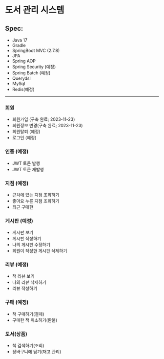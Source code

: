 # 도서 관리 시스템

## Spec: 
* Java 17
* Gradle
* SpringBoot MVC (2.7.8)
* JPA
* Spring AOP
* Spring Security (예정)
* Spring Batch (예정)
* Querydsl
* MySql
* Redis(예정)

----

### 회원

* 회원가입 (구축 완료; 2023-11-23)
* 회원정보 변경(구축 완료; 2023-11-23)
* 회원탈퇴 (예정)
* 로그인 (예정)

### 인증 (예정)
* JWT 토큰 발행
* JWT 토큰 재발행

### 지점 (예정)
* 근처에 있는 지점 조회하기
* 좋아요 누른 지점 조회하기
* 최근 구매한

### 게시판 (예정)
* 게시판 보기
* 게시판 작성하기
* 나의 게시판 수정하기
* 회원이 작성한 게시판 삭제하기

### 리뷰 (예정)
* 책 리뷰 보기
* 나의 리뷰 삭제하기
* 리뷰 작성하기

### 구매 (예정)
* 책 구매하기(결제)
* 구매한 책 취소하기(환불)

### 도서(상품)
* 책 검색하기(조회)
* 장바구니에 담기(재고 관리)















